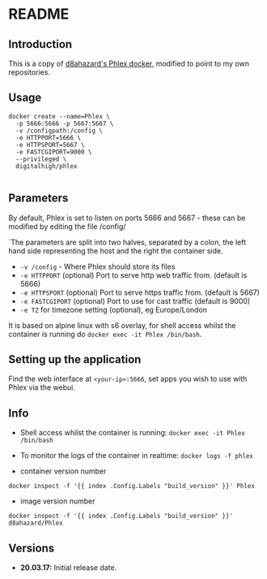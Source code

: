 # **README**

## Introduction

This is a copy of <a href="https://github.com/d8ahazaed/docker-phlex">d8ahazard's Phlex docker</a>, modified to point to my own repositories.

## Usage

```
docker create --name=Phlex \
  -p 5666:5666 -p 5667:5667 \
  -v /configpath:/config \
  -e HTTPPORT=5666 \
  -e HTTPSPORT=5667 \
  -e FASTCGIPORT=9000 \
  --privileged \
  digitalhigh/phlex
  
```

## Parameters

By default, Phlex is set to listen on ports 5666 and 5667 - these can be modified by editing the file /config/

`The parameters are split into two halves, separated by a colon, the left hand side representing the host and the right the container side. 


* `-v /config` - Where Phlex should store its files
* `-e HTTPPORT` (optional) Port to serve http web traffic from. (default is 5666)
* `-e HTTPSPORT` (optional) Port to serve https traffic from. (default is 5667)
* `-e FASTCGIPORT` (optional) Port to use for cast traffic (default is 9000)
* `-e TZ` for timezone setting (optional), eg Europe/London

It is based on alpine linux with s6 overlay, for shell access whilst the container is running do `docker exec -it Phlex /bin/bash`.

## Setting up the application

Find the web interface at `<your-ip>:5666`, set apps you wish to use with Phlex via the webui.


## Info

* Shell access whilst the container is running: `docker exec -it Phlex /bin/bash`
* To monitor the logs of the container in realtime: `docker logs -f phlex`

* container version number 

`docker inspect -f '{{ index .Config.Labels "build_version" }}' Phlex`

* image version number

`docker inspect -f '{{ index .Config.Labels "build_version" }}' d8ahazard/Phlex`

## Versions

+ **20.03.17:** Initial release date.
